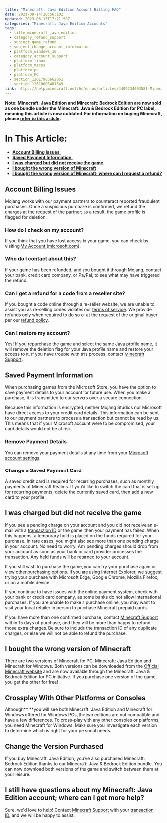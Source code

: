 ```yaml
---
title: "Minecraft: Java Edition Account Billing FAQ"
date: 2021-09-14T20:56:10Z
updated: 2023-06-15T17:21:58Z
categories: "Minecraft: Java Edition Accounts"
tags:
  - title_minecraft_java_edition
  - category_refund_support
  - subject_game_refund
  - subject_change_account_information
  - platform_windows_10
  - category_account_support
  - platform_linux
  - platform_macos
  - platform_pc
  - platform_PC
  - section_12617963662861
  - section_12618006481549
link: https://help.minecraft.net/hc/en-us/articles/4409234093581-Minecraft-Java-Edition-Account-Billing-FAQ
---
```


**Note: Minecraft: Java Edition and Minecraft: Bedrock Edition are now sold as one bundle under the Minecraft: Java & Bedrock Edition for PC label, meaning this article is now outdated. For information on buying Minecraft, please [refer to this article](../Minecraft-Bedrock-Edition-Technical/Minecraft-Java-Bedrock-Edition-for-PC-FAQ.md).**

# In This Article: 

- [**Account Billing Issues** ](#account-billing-issues)
- [**Saved Payment Information** ](#savedpaymentinformation)
- [**I was charged but did not receive the game** ](#iwas-charged-but-did-not-receive-the-game)
- [**I bought the wrong version of Minecraft**](#h_01FFK29H3SCWA7VEQXV1DKQD05) 
- [**I bought the wrong version of Minecraft; where can I request a refund?**](#h_01FFK29H3SCWA7VEQXV1DKQD05)

## Account Billing Issues 

Mojang works with our payment partners to counteract reported fraudulent purchases. Once a suspicious purchase is confirmed, we refund the charges at the request of the partner; as a result, the game profile is flagged for deletion. 

### How do I check on my account?  

If you think that you have lost access to your game, you can check by visiting [My Account (microsoft.com)](https://myaccount.microsoft.com/).

### Who do I contact about this?  

If your game has been refunded, and you bought it through Mojang, contact your bank, credit card company, or PayPal, to see what may have triggered the refund. 

### Can I get a refund for a code from a reseller site? 

If you bought a code online through a re-seller website, we are unable to assist you as re-selling codes violates our [terms of service](https://account.mojang.com/documents/minecraft_eula). We provide refunds only when required to do so or at the request of the original buyer per our [refund policy](https://help.minecraft.net/hc/en-us/articles/360030463592-Mojang-refunds-policy). 

### Can I restore my account?  

Yes! If you repurchase the game and select the same Java profile name, it will remove the deletion flag for your Java profile name and restore your access to it. If you have trouble with this process, contact [Minecraft Support](https://aka.ms/Minecraft-Support).  

## Saved Payment Information 

When purchasing games from the Microsoft Store, you have the option to save payment details to your account for future use. When you make a purchase, it is transmitted to our servers over a secure connection.

Because this information is encrypted, neither Mojang Studios nor Microsoft have direct access to your credit card details. This information can be sent to our payment partners to process a transaction but cannot be read by us. This means that if your Microsoft account were to be compromised, your card details would not be at risk.

### Remove Payment Details 

You can remove your payment details at any time from your [Microsoft account settings](https://myaccount.microsoft.com/).

### Change a Saved Payment Card 

A saved credit card is required for recurring purchases, such as monthly payments of Minecraft Realms. If you'd like to switch the card that is set up for recurring payments, delete the currently saved card, then add a new card to your profile.

## I was charged but did not receive the game 

If you see a pending charge on your account and you did not receive an e-mail with a [transaction ID](../General-Billing/What-is-a-Transaction-ID.md) or the game, then your payment has failed. When this happens, a temporary hold is placed on the funds required for your purchase. In rare cases, you might also see more than one pending charge in your account. No need to worry. Any pending charges should drop from your account as soon as your bank or card provider processes the transaction. Any held funds will be returned to your account.  

If you still wish to purchase the game, you can try your purchase again or view other [purchasing options](http://www.minecraft.net/store). If you are using Internet Explorer, we suggest trying your purchase with Microsoft Edge, Google Chrome, Mozilla Firefox, or on a mobile device.  

If you continue to have issues with the online payment system, check with your bank or credit card company, as some banks do not allow international purchases. If you are unable to make a purchase online, you may want to visit your local retailer in person to purchase Minecraft prepaid cards.  

If you have more than one confirmed purchase, contact [Minecraft Support](https://aka.ms/Minecraft-Support) within 15 days of purchase, and they will be more than happy to refund those extra charges. Be sure to include the transaction ID of any duplicate charges, or else we will not be able to refund the purchase.  

## I bought the wrong version of Minecraft 

There are two versions of Minecraft for PC. Minecraft: Java Edition and Minecraft for Windows. Both versions can be downloaded from the [Official Minecraft website](https://www.minecraft.net/en-us) and are now available through the Minecraft: Java & Bedrock Edition for PC initiative. If you purchase one version of the game, you get the other for free! 

## Crossplay With Other Platforms or Consoles 

Although** **you will see both Minecraft: Java Edition and Minecraft for Windows offered for Windows PCs, the two editions are not compatible and have a few differences. To cross-play with any other consoles or platforms, you need Minecraft for Windows. Make sure you  investigate each version to determine which is right for your personal needs.  

## Change the Version Purchased 

If you buy Minecraft: Java Edition, you've also purchased Minecraft: Bedrock Edition thanks to our Minecraft: Java & Bedrock Edition bundle. You can now download both versions of the game and switch between them at your leisure. 

## I still have questions about my Minecraft: Java Edition account; where can I get more help? 

Sure, we'd love to help! Contact [Minecraft Support](https://aka.ms/Minecraft-Support) with your [transaction ID](../General-Billing/What-is-a-Transaction-ID.md), and we will be happy to assist.
